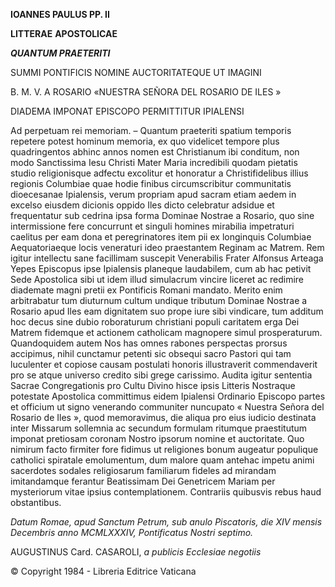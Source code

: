 **IOANNES PAULUS PP. II**

**LITTERAE** **APOSTOLICAE**

***QUANTUM PRAETERITI***

SUMMI PONTIFICIS NOMINE AUCTORITATEQUE UT IMAGINI

B. M. V. A ROSARIO  «NUESTRA SEÑORA DEL ROSARIO DE ILES »

DIADEMA IMPONAT EPISCOPO PERMITTITUR IPIALENSI

Ad perpetuam rei memoriam. – Quantum praeteriti spatium temporis repetere potest hominum memoria, ex quο videlicet tempore plus quadringentos abhinc annos nomen est Christianum ibi conditum, non modo Sanctissima Iesu Christi Mater Maria incredibili quodam pietatis studio religionisque adfectu excolitur et honoratur a Christifidelibus illius regionis Columbiae quae hodie finibus circumscribitur communitatis dioecesanae Ipialensis, verum propriam apud sacram etiam aedem in excelso eiusdem dicionis oppido Iles dicto celebratur adsidue et frequentatur sub cedrina ipsa forma Dominae Nostrae a Rosario, quo sine intermissione fere concurrunt et singuli homines mirabilia impetraturi caelitus per eam dona et peregrinatores item pii ex longinquis Columbiae Aequatoriaeque locis veneraturi ideo praestantem Reginam ac Matrem. Rem igitur intellectu sane facillimam suscepit Venerabilis Frater Alfonsus Arteaga Yepes Episcopus ipse Ipialensis planeque laudabilem, cum ab hac petivit Sede Apostolica sibi ut idem illud simulacrum vincire liceret ac redimire diademate magni pretii ex Pontificis Romani mandato. Merito enim arbitrabatur tum diuturnum cultum undique tributum Dominae Nostrae a Rosario apud Iles eam dignitatem suo prope iure sibi vindicare, tum additum hoc decus sine dubio roboraturum christiani populi caritatem erga Dei Matrem fidemque et actionem catholicam magnopere simul prosperaturum. Quandoquidem autem Nos has omnes rabones perspectas prorsus accipimus, nihil cunctamur petenti sic obsequi sacro Pastori qui tam luculenter et copiose causam postulati honoris illustraverit commendaverit pro se atque universo credito sibi grege carissimo. Audita igitur sententia Sacrae Congregationis pro Cultu Divino hisce ipsis Litteris Nostraque potestate Apostolica committimus eidem Ipialensi Ordinario Episcopo partes et officium ut signo venerando communiter nuncupato « Nuestra Señora del Rosario de Iles », quod memoravimus, die aliqua pro eius iudicio destinata inter Missarum sollemnia ac secundum formulam ritumque praestitutum imponat pretiosam coronam Nostro ipsorum nomine et auctoritate. Quo nimirum facto firmiter fore fidimus ut religiones bonum augeatur populique catholici spiratale emolumentum, dum malore quam antehac impetu animi sacerdotes sodales religiosarum familiarum fideles ad mirandam imitandamque ferantur Beatissimam Dei Genetricem Mariam per mysteriorum vitae ipsius contemplationem. Contrariis quibusvis rebus haud obstantibus.

*Datum Romae, apud Sanctum Petrum, sub anulo Piscatoris, die XIV mensis Decembris anno MCMLXXXIV, Pontificatus Nostri septimo.*

AUGUSTINUS Card. CASAROLI, *a publicis Ecclesiae negotiis*

© Copyright 1984 - Libreria Editrice Vaticana